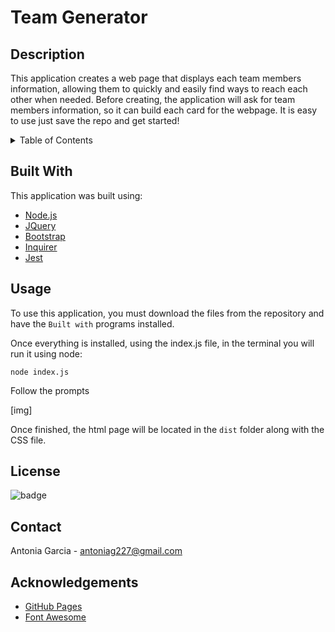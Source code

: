 # Team Generator

## Description
This application creates a web page that displays each team members information, allowing them to quickly and easily find ways to reach each other when needed. Before creating, the application will ask for team members information, so it can build each card for the webpage. It is easy to use just save the repo and get started!

<details>
<summary>Table of Contents</summary>
    <ul>
        <li>
            <a href="#description">Description</a>
        </li>
        <li>
            <a href="#built-with">Built With</a>
        </li>
        <li>
            <a href="#usage">Usage</a>
        </li>
    </ul>
</details>

## Built With

This application was built using:

* [Node.js](https://nodejs.org/en/)
* [JQuery](https://jqueryui.com/)
* [Bootstrap](https://getbootstrap.com/docs/5.1/utilities/spacing/)
* [Inquirer](https://www.npmjs.com/package/inquirer)
* [Jest](https://www.npmjs.com/package/jest)

## Usage 

To use this application, you must download the files from the repository and have the ``Built with`` programs installed.

Once everything is installed, using the index.js file, in the terminal you will run it using node:
```
node index.js
```

Follow the prompts 

[img]

Once finished, the html page will be located in the ``dist`` folder along with the CSS file.

## License

![badge](https://img.shields.io/npm/l/node?color=blue&style=for-the-badge)

## Contact

Antonia Garcia - antoniag227@gmail.com

## Acknowledgements

* [GitHub Pages](https://pages.github.com)
* [Font Awesome](https://fontawesome.com)